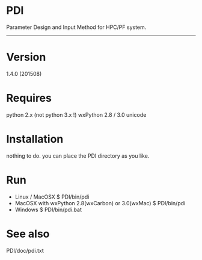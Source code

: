 PDI
===

Parameter Design and Input Method for HPC/PF system.

----
# Version
  1.4.0 (201508)

# Requires
  python 2.x (not python 3.x !)
  wxPython 2.8 / 3.0 unicode

# Installation
  nothing to do. you can place the PDI directory as you like.

# Run
  - Linux / MacOSX
    $ PDI/bin/pdi
  - MacOSX with wxPython 2.8(wxCarbon) or 3.0(wxMac)
    $ PDI/bin/pdi
  - Windows
    $ PDI/bin/pdi.bat

# See also
  PDI/doc/pdi.txt

